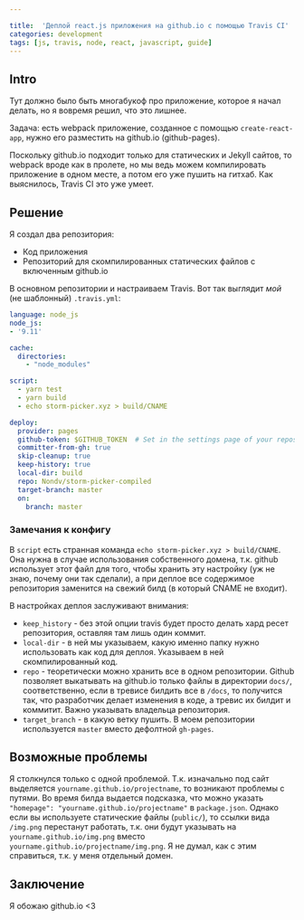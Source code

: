 ```yaml
---

title:  'Деплой react.js приложения на github.io с помощью Travis CI'
categories: development
tags: [js, travis, node, react, javascript, guide]
---
```


## Intro

Тут должно было быть многабукоф про приложение, которое я начал делать, но
я вовремя решил, что это лишнее.

Задача: есть webpack приложение, созданное с помощью `create-react-app`, нужно
его разместить на github.io (github-pages).

Поскольку github.io подходит только для статических и Jekyll сайтов, то webpack
вроде как в пролете, но мы ведь можем компилировать приложение в одном месте, а
потом его уже пушить на гитхаб. Как выяснилось, Travis CI это уже умеет.

<!--more-->

## Решение

Я создал два репозитория:

* Код приложения
* Репозиторий для скомпилированных статических файлов с включенным github.io

В основном репозитории и настраиваем Travis.
Вот так выглядит *мой* (не шаблонный) `.travis.yml`:

```yaml
language: node_js
node_js:
- '9.11'

cache:
  directories:
    - "node_modules"

script:
  - yarn test
  - yarn build
  - echo storm-picker.xyz > build/CNAME

deploy:
  provider: pages
  github-token: $GITHUB_TOKEN  # Set in the settings page of your repository, as a secure variable
  committer-from-gh: true
  skip-cleanup: true
  keep-history: true
  local-dir: build
  repo: Nondv/storm-picker-compiled
  target-branch: master
  on:
    branch: master
```

### Замечания к конфигу

В `script` есть странная команда `echo storm-picker.xyz > build/CNAME`.
Она нужна в случае использования собственного домена, т.к. github использует
этот файл для того, чтобы хранить эту настройку (уж не знаю, почему они так
сделали), а при деплое все содержимое репозитория заменится на свежий билд (в
который CNAME не входит).

В настройках деплоя заслуживают внимания:

* `keep_history` - без этой опции travis будет просто делать хард ресет
  репозитория, оставляя там лишь один коммит.
* `local-dir` - в ней мы указываем, какую именно папку нужно использовать как
  код для деплоя. Указываем в ней скомпилированный код.
* `repo` - теоретически можно хранить все в одном репозитории. Github позволяет
  выкатывать на github.io только файлы в директории `docs/`, соответственно,
  если в тревисе билдить все в `/docs`, то получится так, что разработчик делает
  изменения в коде, а тревис их билдит и коммитит. Важно указывать владельца репозитория.
* `target_branch` - в какую ветку пушить. В моем репозитории используется
  `master` вместо дефолтной `gh-pages`.

## Возможные проблемы

Я столкнулся только с одной проблемой. Т.к. изначально под сайт выделяется
`yourname.github.io/projectname`, то возникают проблемы с путями. Во время билда
выдается подсказка, что можно указать `"homepage":
"yourname.github.io/projectname"` в `package.json`. Однако если вы используете
статические файлы (`public/`), то ссылки вида `/img.png` перестанут
работать, т.к. они будут указывать на `yourname.github.io/img.png` вместо
`yourname.github.io/projectname/img.png`. Я не думал, как с этим справиться,
т.к. у меня отдельный домен.


## Заключение

Я обожаю github.io <3
